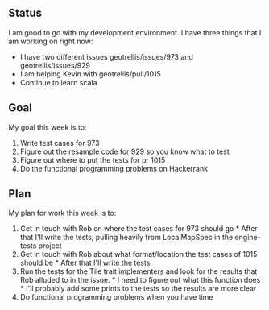 ## Status

I am good to go with my development environment. I have three things that I am working on right
now:
* I have two different issues geotrellis/issues/973 and geotrellis/issues/929
* I am helping Kevin with geotrellis/pull/1015
* Continue to learn scala

## Goal

My goal this week is to:
  1. Write test cases for 973
  2. Figure out the resample code for 929 so you know what to test
  3. Figure out where to put the tests for pr 1015
  4. Do the functional programming problems on Hackerrank

## Plan

My plan for work this week is to:
  1. Get in touch with Rob on where the test cases for 973 should go
    * After that I'll write the tests, pulling heavily from LocalMapSpec in the engine-tests project
  2. Get in touch with Rob about what format/location the test cases of 1015 should be
    * After that I'll write the tests
  3. Run the tests for the Tile trait implementers and look for the results that Rob alluded to in the issue.
    * I need to figure out what this function does
    * I'll probably add some prints to the tests so the results are more clear
  4. Do functional programming problems when you have time

